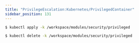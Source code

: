 ```yaml
---
title: "PrivilegeEscalation:Kubernetes/PrivilegedContainer"
sidebar_position: 131
---
```



```bash
$ kubectl apply -k /workspace/modules/security/privileged
```

```bash
$ kubectl delete -k /workspace/modules/security/privileged
```